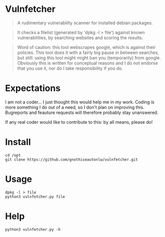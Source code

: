 # Vulnfetcher
> A rudimentary vulnerability scanner for installed debian packages.

> It checks a filelist (generated by 'dpkg -l > file') against known vulnerabilities, by searching websites and scoring the results.

> Word of caution: this tool webscrapes google, which is against their policies. This tool does it with a fairly big pause in between searches, but still: using this tool might might ban you (temporarily) from google. Obviously this is written for conceptual reasons and I do not endorse that you use it, nor do I take responsibility if you do.

# Expectations
I am not a coder... I just thought this would help me in my work. Coding is more something I do out of a need, so I don't plan on improving this. Bugreports and feauture requests will therefore probably stay unanswered.

If any real coder would like to contribute to this: by all means, please do!

# Install
```
cd /opt
git clone https://github.com/gnothiseautonlw/vulnfetcher.git
```
# Usage
```
dpkg -l > file
python3 vulnfetcher.py file
```
# Help
```
python3 vulnfetcher.py -h
```
